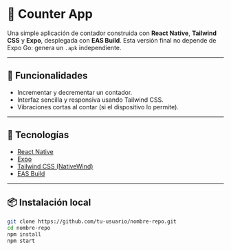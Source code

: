 # 📱 Counter App

Una simple aplicación de contador construida con **React Native**, **Tailwind CSS** y **Expo**, desplegada con **EAS Build**. Esta versión final no depende de Expo Go: genera un `.apk` independiente.

---

## 🚀 Funcionalidades

- Incrementar y decrementar un contador.
- Interfaz sencilla y responsiva usando Tailwind CSS.
- Vibraciones cortas al contar (si el dispositivo lo permite).

---

## 🧰 Tecnologías

- [React Native](https://reactnative.dev/)
- [Expo](https://expo.dev/)
- [Tailwind CSS (NativeWind)](https://www.nativewind.dev/)
- [EAS Build](https://docs.expo.dev/build/introduction/)

---

## 📦 Instalación local

```bash
git clone https://github.com/tu-usuario/nombre-repo.git
cd nombre-repo
npm install
npm start
